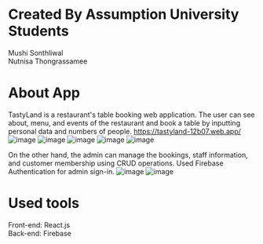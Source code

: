 # Created By Assumption University Students
Mushi Sonthliwal\
Nutnisa Thongrassamee

# About App
TastyLand is a restaurant's table booking web application. The user can see about, menu, and events of the restaurant and book a table by inputting personal data and numbers of people. https://tastyland-12b07.web.app/ 
![image](https://user-images.githubusercontent.com/74524497/113897031-b33f0c00-97f4-11eb-9e67-95ee98317b26.png)
![image](https://user-images.githubusercontent.com/74524497/153766113-faad81f2-4881-429c-bebc-613c7cd8d991.png)
![image](https://user-images.githubusercontent.com/74524497/153766136-c4473159-a1cc-401a-ad2f-62982dfee72f.png)
![image](https://user-images.githubusercontent.com/74524497/153766154-837aafc2-f51c-43cf-9923-1a3130bf291f.png)
![image](https://user-images.githubusercontent.com/74524497/153766172-70d460b9-29f7-4940-8486-fb4273f5384e.png)

On the other hand, the admin can manage the bookings, staff information, and customer membership using CRUD operations. Used Firebase Authentication for admin sign-in. 
![image](https://user-images.githubusercontent.com/74524497/153805559-0cd94559-b389-45ca-bcd1-f4b7ba7fe090.png)
![image](https://user-images.githubusercontent.com/74524497/153807936-21e711e3-7732-42d2-acd7-4c394851fae4.png)

# Used tools
Front-end: React.js\
Back-end: Firebase

